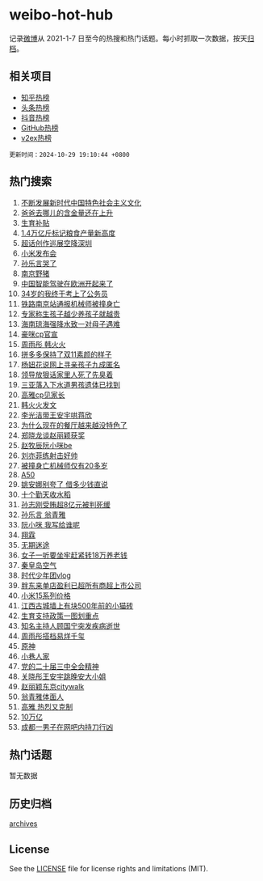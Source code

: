 # weibo-hot-hub

记录[微博](https://www.weibo.com)从 2021-1-7 日至今的热搜和热门话题。每小时抓取一次数据，按天[归档](archives)。

## 相关项目

- [知乎热榜](https://github.com/lonnyzhang423/zhihu-hot-hub)
- [头条热榜](https://github.com/lonnyzhang423/toutiao-hot-hub)
- [抖音热榜](https://github.com/lonnyzhang423/douyin-hot-hub)
- [GitHub热榜](https://github.com/lonnyzhang423/github-hot-hub)
- [v2ex热榜](https://github.com/lonnyzhang423/v2ex-hot-hub)


`更新时间：2024-10-29 19:10:44 +0800`

## 热门搜索

1. [不断发展新时代中国特色社会主义文化](https://m.weibo.cn/search?containerid=100103type%3D1%26t%3D10%26q%3D%23%E4%B8%8D%E6%96%AD%E5%8F%91%E5%B1%95%E6%96%B0%E6%97%B6%E4%BB%A3%E4%B8%AD%E5%9B%BD%E7%89%B9%E8%89%B2%E7%A4%BE%E4%BC%9A%E4%B8%BB%E4%B9%89%E6%96%87%E5%8C%96%23&stream_entry_id=51&isnewpage=1&extparam=seat%3D1%26pos%3D0%26c_type%3D51%26cate%3D10103%26filter_type%3Drealtimehot%26q%3D%2523%25E4%25B8%258D%25E6%2596%25AD%25E5%258F%2591%25E5%25B1%2595%25E6%2596%25B0%25E6%2597%25B6%25E4%25BB%25A3%25E4%25B8%25AD%25E5%259B%25BD%25E7%2589%25B9%25E8%2589%25B2%25E7%25A4%25BE%25E4%25BC%259A%25E4%25B8%25BB%25E4%25B9%2589%25E6%2596%2587%25E5%258C%2596%2523%26dgr%3D0%26stream_entry_id%3D51%26display_time%3D1730200243%26pre_seqid%3D173020024328001244063131)
1. [爸爸去哪儿的含金量还在上升](https://m.weibo.cn/search?containerid=100103type%3D1%26t%3D10%26q%3D%E7%88%B8%E7%88%B8%E5%8E%BB%E5%93%AA%E5%84%BF%E7%9A%84%E5%90%AB%E9%87%91%E9%87%8F%E8%BF%98%E5%9C%A8%E4%B8%8A%E5%8D%87&stream_entry_id=31&isnewpage=1&extparam=seat%3D1%26c_type%3D31%26band_rank%3D1%26flag%3D2%26cate%3D5001%26stream_entry_id%3D31%26pos%3D0%26lcate%3D5001%26realpos%3D1%26q%3D%25E7%2588%25B8%25E7%2588%25B8%25E5%258E%25BB%25E5%2593%25AA%25E5%2584%25BF%25E7%259A%2584%25E5%2590%25AB%25E9%2587%2591%25E9%2587%258F%25E8%25BF%2598%25E5%259C%25A8%25E4%25B8%258A%25E5%258D%2587%26dgr%3D0%26filter_type%3Drealtimehot%26display_time%3D1730200243%26pre_seqid%3D173020024328001244063131)
1. [生育补贴](https://m.weibo.cn/search?containerid=100103type%3D1%26t%3D10%26q%3D%23%E7%94%9F%E8%82%B2%E8%A1%A5%E8%B4%B4%23&stream_entry_id=31&isnewpage=1&extparam=seat%3D1%26c_type%3D31%26band_rank%3D2%26flag%3D16%26cate%3D5001%26stream_entry_id%3D31%26pos%3D1%26lcate%3D5001%26realpos%3D2%26q%3D%2523%25E7%2594%259F%25E8%2582%25B2%25E8%25A1%25A5%25E8%25B4%25B4%2523%26dgr%3D0%26filter_type%3Drealtimehot%26display_time%3D1730200243%26pre_seqid%3D173020024328001244063131)
1. [1.4万亿斤标记粮食产量新高度](https://m.weibo.cn/search?containerid=100103type%3D1%26t%3D10%26q%3D%231.4%E4%B8%87%E4%BA%BF%E6%96%A4%E6%A0%87%E8%AE%B0%E7%B2%AE%E9%A3%9F%E4%BA%A7%E9%87%8F%E6%96%B0%E9%AB%98%E5%BA%A6%23&stream_entry_id=31&isnewpage=1&extparam=seat%3D1%26c_type%3D31%26band_rank%3D3%26flag%3D0%26cate%3D5001%26stream_entry_id%3D31%26pos%3D2%26lcate%3D5001%26realpos%3D3%26q%3D%25231.4%25E4%25B8%2587%25E4%25BA%25BF%25E6%2596%25A4%25E6%25A0%2587%25E8%25AE%25B0%25E7%25B2%25AE%25E9%25A3%259F%25E4%25BA%25A7%25E9%2587%258F%25E6%2596%25B0%25E9%25AB%2598%25E5%25BA%25A6%2523%26dgr%3D0%26filter_type%3Drealtimehot%26display_time%3D1730200243%26pre_seqid%3D173020024328001244063131)
1. [超话创作巡展空降深圳](https://m.weibo.cn/search?containerid=100103type%3D1%26t%3D10%26q%3D%E8%B6%85%E8%AF%9D%E5%88%9B%E4%BD%9C%E5%B7%A1%E5%B1%95%E7%A9%BA%E9%99%8D%E6%B7%B1%E5%9C%B3&stream_entry_id=31&isnewpage=1&extparam=seat%3D1%26c_type%3D31%26band_rank%3D4%26cate%3D5001%26is_ad_pos%3D1%26adid%3D262403%26stream_entry_id%3D31%26pos%3D3%26lcate%3D5001%26q%3D%25E8%25B6%2585%25E8%25AF%259D%25E5%2588%259B%25E4%25BD%259C%25E5%25B7%25A1%25E5%25B1%2595%25E7%25A9%25BA%25E9%2599%258D%25E6%25B7%25B1%25E5%259C%25B3%26dgr%3D0%26filter_type%3Drealtimehot%26display_time%3D1730200243%26pre_seqid%3D173020024328001244063131)
1. [小米发布会](https://m.weibo.cn/search?containerid=100103type%3D1%26t%3D10%26q%3D%E5%B0%8F%E7%B1%B3%E5%8F%91%E5%B8%83%E4%BC%9A&stream_entry_id=31&isnewpage=1&extparam=seat%3D1%26c_type%3D31%26band_rank%3D4%26flag%3D1%26cate%3D5001%26stream_entry_id%3D31%26pos%3D4%26lcate%3D5001%26realpos%3D4%26q%3D%25E5%25B0%258F%25E7%25B1%25B3%25E5%258F%2591%25E5%25B8%2583%25E4%25BC%259A%26dgr%3D0%26filter_type%3Drealtimehot%26display_time%3D1730200243%26pre_seqid%3D173020024328001244063131)
1. [孙乐言哭了](https://m.weibo.cn/search?containerid=100103type%3D1%26t%3D10%26q%3D%23%E5%AD%99%E4%B9%90%E8%A8%80%E5%93%AD%E4%BA%86%23&stream_entry_id=31&isnewpage=1&extparam=seat%3D1%26c_type%3D31%26band_rank%3D5%26flag%3D1%26cate%3D5001%26stream_entry_id%3D31%26pos%3D5%26lcate%3D5001%26realpos%3D5%26q%3D%2523%25E5%25AD%2599%25E4%25B9%2590%25E8%25A8%2580%25E5%2593%25AD%25E4%25BA%2586%2523%26dgr%3D0%26filter_type%3Drealtimehot%26display_time%3D1730200243%26pre_seqid%3D173020024328001244063131)
1. [南京野猪](https://m.weibo.cn/search?containerid=100103type%3D1%26t%3D10%26q%3D%E5%8D%97%E4%BA%AC%E9%87%8E%E7%8C%AA&stream_entry_id=31&isnewpage=1&extparam=seat%3D1%26c_type%3D31%26band_rank%3D6%26flag%3D0%26cate%3D5001%26stream_entry_id%3D31%26pos%3D6%26lcate%3D5001%26realpos%3D6%26q%3D%25E5%258D%2597%25E4%25BA%25AC%25E9%2587%258E%25E7%258C%25AA%26dgr%3D0%26filter_type%3Drealtimehot%26display_time%3D1730200243%26pre_seqid%3D173020024328001244063131)
1. [中国智能驾驶在欧洲开起来了](https://m.weibo.cn/search?containerid=100103type%3D1%26t%3D10%26q%3D%23%E4%B8%AD%E5%9B%BD%E6%99%BA%E8%83%BD%E9%A9%BE%E9%A9%B6%E5%9C%A8%E6%AC%A7%E6%B4%B2%E5%BC%80%E8%B5%B7%E6%9D%A5%E4%BA%86%23&stream_entry_id=31&isnewpage=1&extparam=seat%3D1%26c_type%3D31%26band_rank%3D7%26cate%3D5001%26is_ad_pos%3D1%26adid%3D261535%26stream_entry_id%3D31%26pos%3D7%26topic_ad%3D1%26filter_type%3Drealtimehot%26q%3D%2523%25E4%25B8%25AD%25E5%259B%25BD%25E6%2599%25BA%25E8%2583%25BD%25E9%25A9%25BE%25E9%25A9%25B6%25E5%259C%25A8%25E6%25AC%25A7%25E6%25B4%25B2%25E5%25BC%2580%25E8%25B5%25B7%25E6%259D%25A5%25E4%25BA%2586%2523%26dgr%3D0%26lcate%3D5001%26display_time%3D1730200243%26pre_seqid%3D173020024328001244063131)
1. [34岁的我终于考上了公务员](https://m.weibo.cn/search?containerid=100103type%3D1%26t%3D10%26q%3D%2334%E5%B2%81%E7%9A%84%E6%88%91%E7%BB%88%E4%BA%8E%E8%80%83%E4%B8%8A%E4%BA%86%E5%85%AC%E5%8A%A1%E5%91%98%23&stream_entry_id=31&isnewpage=1&extparam=seat%3D1%26c_type%3D31%26band_rank%3D7%26flag%3D0%26cate%3D5001%26stream_entry_id%3D31%26pos%3D8%26lcate%3D5001%26realpos%3D7%26q%3D%252334%25E5%25B2%2581%25E7%259A%2584%25E6%2588%2591%25E7%25BB%2588%25E4%25BA%258E%25E8%2580%2583%25E4%25B8%258A%25E4%25BA%2586%25E5%2585%25AC%25E5%258A%25A1%25E5%2591%2598%2523%26dgr%3D0%26filter_type%3Drealtimehot%26display_time%3D1730200243%26pre_seqid%3D173020024328001244063131)
1. [铁路南京站通报机械师被撞身亡](https://m.weibo.cn/search?containerid=100103type%3D1%26t%3D10%26q%3D%23%E9%93%81%E8%B7%AF%E5%8D%97%E4%BA%AC%E7%AB%99%E9%80%9A%E6%8A%A5%E6%9C%BA%E6%A2%B0%E5%B8%88%E8%A2%AB%E6%92%9E%E8%BA%AB%E4%BA%A1%23&stream_entry_id=31&isnewpage=1&extparam=seat%3D1%26c_type%3D31%26band_rank%3D8%26flag%3D0%26cate%3D5001%26stream_entry_id%3D31%26pos%3D9%26lcate%3D5001%26realpos%3D8%26q%3D%2523%25E9%2593%2581%25E8%25B7%25AF%25E5%258D%2597%25E4%25BA%25AC%25E7%25AB%2599%25E9%2580%259A%25E6%258A%25A5%25E6%259C%25BA%25E6%25A2%25B0%25E5%25B8%2588%25E8%25A2%25AB%25E6%2592%259E%25E8%25BA%25AB%25E4%25BA%25A1%2523%26dgr%3D0%26filter_type%3Drealtimehot%26display_time%3D1730200243%26pre_seqid%3D173020024328001244063131)
1. [专家称生孩子越少养孩子就越贵](https://m.weibo.cn/search?containerid=100103type%3D1%26t%3D10%26q%3D%23%E4%B8%93%E5%AE%B6%E7%A7%B0%E7%94%9F%E5%AD%A9%E5%AD%90%E8%B6%8A%E5%B0%91%E5%85%BB%E5%AD%A9%E5%AD%90%E5%B0%B1%E8%B6%8A%E8%B4%B5%23&stream_entry_id=31&isnewpage=1&extparam=seat%3D1%26c_type%3D31%26band_rank%3D9%26flag%3D1%26cate%3D5001%26stream_entry_id%3D31%26pos%3D10%26lcate%3D5001%26realpos%3D9%26q%3D%2523%25E4%25B8%2593%25E5%25AE%25B6%25E7%25A7%25B0%25E7%2594%259F%25E5%25AD%25A9%25E5%25AD%2590%25E8%25B6%258A%25E5%25B0%2591%25E5%2585%25BB%25E5%25AD%25A9%25E5%25AD%2590%25E5%25B0%25B1%25E8%25B6%258A%25E8%25B4%25B5%2523%26dgr%3D0%26filter_type%3Drealtimehot%26display_time%3D1730200243%26pre_seqid%3D173020024328001244063131)
1. [海南琼海强降水致一对母子遇难](https://m.weibo.cn/search?containerid=100103type%3D1%26t%3D10%26q%3D%23%E6%B5%B7%E5%8D%97%E7%90%BC%E6%B5%B7%E5%BC%BA%E9%99%8D%E6%B0%B4%E8%87%B4%E4%B8%80%E5%AF%B9%E6%AF%8D%E5%AD%90%E9%81%87%E9%9A%BE%23&stream_entry_id=31&isnewpage=1&extparam=seat%3D1%26c_type%3D31%26band_rank%3D10%26flag%3D1%26cate%3D5001%26stream_entry_id%3D31%26pos%3D11%26lcate%3D5001%26realpos%3D10%26q%3D%2523%25E6%25B5%25B7%25E5%258D%2597%25E7%2590%25BC%25E6%25B5%25B7%25E5%25BC%25BA%25E9%2599%258D%25E6%25B0%25B4%25E8%2587%25B4%25E4%25B8%2580%25E5%25AF%25B9%25E6%25AF%258D%25E5%25AD%2590%25E9%2581%2587%25E9%259A%25BE%2523%26dgr%3D0%26filter_type%3Drealtimehot%26display_time%3D1730200243%26pre_seqid%3D173020024328001244063131)
1. [豪咪cp官宣](https://m.weibo.cn/search?containerid=100103type%3D1%26t%3D10%26q%3D%23%E8%B1%AA%E5%92%AAcp%E5%AE%98%E5%AE%A3%23&stream_entry_id=31&isnewpage=1&extparam=seat%3D1%26c_type%3D31%26band_rank%3D11%26flag%3D1%26cate%3D5001%26stream_entry_id%3D31%26pos%3D12%26lcate%3D5001%26realpos%3D11%26q%3D%2523%25E8%25B1%25AA%25E5%2592%25AAcp%25E5%25AE%2598%25E5%25AE%25A3%2523%26dgr%3D0%26filter_type%3Drealtimehot%26display_time%3D1730200243%26pre_seqid%3D173020024328001244063131)
1. [周雨彤 韩火火](https://m.weibo.cn/search?containerid=100103type%3D1%26t%3D10%26q%3D%E5%91%A8%E9%9B%A8%E5%BD%A4+%E9%9F%A9%E7%81%AB%E7%81%AB&stream_entry_id=31&isnewpage=1&extparam=seat%3D1%26c_type%3D31%26band_rank%3D12%26flag%3D2%26cate%3D5001%26stream_entry_id%3D31%26pos%3D13%26lcate%3D5001%26realpos%3D12%26q%3D%25E5%2591%25A8%25E9%259B%25A8%25E5%25BD%25A4%2520%25E9%259F%25A9%25E7%2581%25AB%25E7%2581%25AB%26dgr%3D0%26filter_type%3Drealtimehot%26display_time%3D1730200243%26pre_seqid%3D173020024328001244063131)
1. [拼多多保持了双11素颜的样子](https://m.weibo.cn/search?containerid=100103type%3D1%26t%3D10%26q%3D%23%E6%8B%BC%E5%A4%9A%E5%A4%9A%E4%BF%9D%E6%8C%81%E4%BA%86%E5%8F%8C11%E7%B4%A0%E9%A2%9C%E7%9A%84%E6%A0%B7%E5%AD%90%23&stream_entry_id=31&isnewpage=1&extparam=seat%3D1%26c_type%3D31%26band_rank%3D13%26flag%3D0%26cate%3D5001%26adid%3D262501%26stream_entry_id%3D31%26pos%3D14%26lcate%3D5001%26realpos%3D13%26q%3D%2523%25E6%258B%25BC%25E5%25A4%259A%25E5%25A4%259A%25E4%25BF%259D%25E6%258C%2581%25E4%25BA%2586%25E5%258F%258C11%25E7%25B4%25A0%25E9%25A2%259C%25E7%259A%2584%25E6%25A0%25B7%25E5%25AD%2590%2523%26dgr%3D0%26filter_type%3Drealtimehot%26display_time%3D1730200243%26pre_seqid%3D173020024328001244063131)
1. [杨妞花说网上寻亲孩子九成匿名](https://m.weibo.cn/search?containerid=100103type%3D1%26t%3D10%26q%3D%23%E6%9D%A8%E5%A6%9E%E8%8A%B1%E8%AF%B4%E7%BD%91%E4%B8%8A%E5%AF%BB%E4%BA%B2%E5%AD%A9%E5%AD%90%E4%B9%9D%E6%88%90%E5%8C%BF%E5%90%8D%23&stream_entry_id=31&isnewpage=1&extparam=seat%3D1%26c_type%3D31%26band_rank%3D14%26flag%3D1%26cate%3D5001%26stream_entry_id%3D31%26pos%3D15%26lcate%3D5001%26realpos%3D14%26q%3D%2523%25E6%259D%25A8%25E5%25A6%259E%25E8%258A%25B1%25E8%25AF%25B4%25E7%25BD%2591%25E4%25B8%258A%25E5%25AF%25BB%25E4%25BA%25B2%25E5%25AD%25A9%25E5%25AD%2590%25E4%25B9%259D%25E6%2588%2590%25E5%258C%25BF%25E5%2590%258D%2523%26dgr%3D0%26filter_type%3Drealtimehot%26display_time%3D1730200243%26pre_seqid%3D173020024328001244063131)
1. [领导放狠话家里人死了先臭着](https://m.weibo.cn/search?containerid=100103type%3D1%26t%3D10%26q%3D%23%E9%A2%86%E5%AF%BC%E6%94%BE%E7%8B%A0%E8%AF%9D%E5%AE%B6%E9%87%8C%E4%BA%BA%E6%AD%BB%E4%BA%86%E5%85%88%E8%87%AD%E7%9D%80%23&stream_entry_id=31&isnewpage=1&extparam=seat%3D1%26c_type%3D31%26band_rank%3D15%26flag%3D2%26cate%3D5001%26stream_entry_id%3D31%26pos%3D16%26lcate%3D5001%26realpos%3D15%26q%3D%2523%25E9%25A2%2586%25E5%25AF%25BC%25E6%2594%25BE%25E7%258B%25A0%25E8%25AF%259D%25E5%25AE%25B6%25E9%2587%258C%25E4%25BA%25BA%25E6%25AD%25BB%25E4%25BA%2586%25E5%2585%2588%25E8%2587%25AD%25E7%259D%2580%2523%26dgr%3D0%26filter_type%3Drealtimehot%26display_time%3D1730200243%26pre_seqid%3D173020024328001244063131)
1. [三亚落入下水道男孩遗体已找到](https://m.weibo.cn/search?containerid=100103type%3D1%26t%3D10%26q%3D%23%E4%B8%89%E4%BA%9A%E8%90%BD%E5%85%A5%E4%B8%8B%E6%B0%B4%E9%81%93%E7%94%B7%E5%AD%A9%E9%81%97%E4%BD%93%E5%B7%B2%E6%89%BE%E5%88%B0%23&stream_entry_id=31&isnewpage=1&extparam=seat%3D1%26c_type%3D31%26band_rank%3D16%26flag%3D0%26cate%3D5001%26stream_entry_id%3D31%26pos%3D17%26lcate%3D5001%26realpos%3D16%26q%3D%2523%25E4%25B8%2589%25E4%25BA%259A%25E8%2590%25BD%25E5%2585%25A5%25E4%25B8%258B%25E6%25B0%25B4%25E9%2581%2593%25E7%2594%25B7%25E5%25AD%25A9%25E9%2581%2597%25E4%25BD%2593%25E5%25B7%25B2%25E6%2589%25BE%25E5%2588%25B0%2523%26dgr%3D0%26filter_type%3Drealtimehot%26display_time%3D1730200243%26pre_seqid%3D173020024328001244063131)
1. [高雅cp见家长](https://m.weibo.cn/search?containerid=100103type%3D1%26t%3D10%26q%3D%23%E9%AB%98%E9%9B%85cp%E8%A7%81%E5%AE%B6%E9%95%BF%23&stream_entry_id=31&isnewpage=1&extparam=seat%3D1%26c_type%3D31%26band_rank%3D17%26flag%3D1%26cate%3D5001%26stream_entry_id%3D31%26pos%3D18%26lcate%3D5001%26realpos%3D17%26q%3D%2523%25E9%25AB%2598%25E9%259B%2585cp%25E8%25A7%2581%25E5%25AE%25B6%25E9%2595%25BF%2523%26dgr%3D0%26filter_type%3Drealtimehot%26display_time%3D1730200243%26pre_seqid%3D173020024328001244063131)
1. [韩火火发文](https://m.weibo.cn/search?containerid=100103type%3D1%26t%3D10%26q%3D%23%E9%9F%A9%E7%81%AB%E7%81%AB%E5%8F%91%E6%96%87%23&stream_entry_id=31&isnewpage=1&extparam=seat%3D1%26c_type%3D31%26band_rank%3D18%26flag%3D0%26cate%3D5001%26stream_entry_id%3D31%26pos%3D19%26lcate%3D5001%26realpos%3D18%26q%3D%2523%25E9%259F%25A9%25E7%2581%25AB%25E7%2581%25AB%25E5%258F%2591%25E6%2596%2587%2523%26dgr%3D0%26filter_type%3Drealtimehot%26display_time%3D1730200243%26pre_seqid%3D173020024328001244063131)
1. [李光洁带王安宇哄蒋欣](https://m.weibo.cn/search?containerid=100103type%3D1%26t%3D10%26q%3D%E6%9D%8E%E5%85%89%E6%B4%81%E5%B8%A6%E7%8E%8B%E5%AE%89%E5%AE%87%E5%93%84%E8%92%8B%E6%AC%A3&stream_entry_id=31&isnewpage=1&extparam=seat%3D1%26c_type%3D31%26band_rank%3D19%26flag%3D1%26cate%3D5001%26stream_entry_id%3D31%26pos%3D20%26lcate%3D5001%26realpos%3D19%26q%3D%25E6%259D%258E%25E5%2585%2589%25E6%25B4%2581%25E5%25B8%25A6%25E7%258E%258B%25E5%25AE%2589%25E5%25AE%2587%25E5%2593%2584%25E8%2592%258B%25E6%25AC%25A3%26dgr%3D0%26filter_type%3Drealtimehot%26display_time%3D1730200243%26pre_seqid%3D173020024328001244063131)
1. [为什么现在的餐厅越来越没特色了](https://m.weibo.cn/search?containerid=100103type%3D1%26t%3D10%26q%3D%23%E4%B8%BA%E4%BB%80%E4%B9%88%E7%8E%B0%E5%9C%A8%E7%9A%84%E9%A4%90%E5%8E%85%E8%B6%8A%E6%9D%A5%E8%B6%8A%E6%B2%A1%E7%89%B9%E8%89%B2%E4%BA%86%23&stream_entry_id=31&isnewpage=1&extparam=seat%3D1%26c_type%3D31%26band_rank%3D20%26flag%3D1%26cate%3D5001%26stream_entry_id%3D31%26pos%3D21%26lcate%3D5001%26realpos%3D20%26q%3D%2523%25E4%25B8%25BA%25E4%25BB%2580%25E4%25B9%2588%25E7%258E%25B0%25E5%259C%25A8%25E7%259A%2584%25E9%25A4%2590%25E5%258E%2585%25E8%25B6%258A%25E6%259D%25A5%25E8%25B6%258A%25E6%25B2%25A1%25E7%2589%25B9%25E8%2589%25B2%25E4%25BA%2586%2523%26dgr%3D0%26filter_type%3Drealtimehot%26display_time%3D1730200243%26pre_seqid%3D173020024328001244063131)
1. [郑晓龙谈赵丽颖获奖](https://m.weibo.cn/search?containerid=100103type%3D1%26t%3D10%26q%3D%23%E9%83%91%E6%99%93%E9%BE%99%E8%B0%88%E8%B5%B5%E4%B8%BD%E9%A2%96%E8%8E%B7%E5%A5%96%23&stream_entry_id=31&isnewpage=1&extparam=seat%3D1%26c_type%3D31%26band_rank%3D21%26flag%3D1%26cate%3D5001%26stream_entry_id%3D31%26pos%3D22%26lcate%3D5001%26realpos%3D21%26q%3D%2523%25E9%2583%2591%25E6%2599%2593%25E9%25BE%2599%25E8%25B0%2588%25E8%25B5%25B5%25E4%25B8%25BD%25E9%25A2%2596%25E8%258E%25B7%25E5%25A5%2596%2523%26dgr%3D0%26filter_type%3Drealtimehot%26display_time%3D1730200243%26pre_seqid%3D173020024328001244063131)
1. [赵牧辰阮小咪be](https://m.weibo.cn/search?containerid=100103type%3D1%26t%3D10%26q%3D%23%E8%B5%B5%E7%89%A7%E8%BE%B0%E9%98%AE%E5%B0%8F%E5%92%AAbe%23&stream_entry_id=31&isnewpage=1&extparam=seat%3D1%26c_type%3D31%26band_rank%3D22%26flag%3D2%26cate%3D5001%26stream_entry_id%3D31%26pos%3D23%26lcate%3D5001%26realpos%3D22%26q%3D%2523%25E8%25B5%25B5%25E7%2589%25A7%25E8%25BE%25B0%25E9%2598%25AE%25E5%25B0%258F%25E5%2592%25AAbe%2523%26dgr%3D0%26filter_type%3Drealtimehot%26display_time%3D1730200243%26pre_seqid%3D173020024328001244063131)
1. [刘亦菲练射击好帅](https://m.weibo.cn/search?containerid=100103type%3D1%26t%3D10%26q%3D%23%E5%88%98%E4%BA%A6%E8%8F%B2%E7%BB%83%E5%B0%84%E5%87%BB%E5%A5%BD%E5%B8%85%23&stream_entry_id=31&isnewpage=1&extparam=seat%3D1%26c_type%3D31%26band_rank%3D23%26flag%3D0%26cate%3D5001%26stream_entry_id%3D31%26pos%3D24%26lcate%3D5001%26realpos%3D23%26q%3D%2523%25E5%2588%2598%25E4%25BA%25A6%25E8%258F%25B2%25E7%25BB%2583%25E5%25B0%2584%25E5%2587%25BB%25E5%25A5%25BD%25E5%25B8%2585%2523%26dgr%3D0%26filter_type%3Drealtimehot%26display_time%3D1730200243%26pre_seqid%3D173020024328001244063131)
1. [被撞身亡机械师仅有20多岁](https://m.weibo.cn/search?containerid=100103type%3D1%26t%3D10%26q%3D%23%E8%A2%AB%E6%92%9E%E8%BA%AB%E4%BA%A1%E6%9C%BA%E6%A2%B0%E5%B8%88%E4%BB%85%E6%9C%8920%E5%A4%9A%E5%B2%81%23&stream_entry_id=31&isnewpage=1&extparam=seat%3D1%26c_type%3D31%26band_rank%3D24%26flag%3D1%26cate%3D5001%26stream_entry_id%3D31%26pos%3D25%26lcate%3D5001%26realpos%3D24%26q%3D%2523%25E8%25A2%25AB%25E6%2592%259E%25E8%25BA%25AB%25E4%25BA%25A1%25E6%259C%25BA%25E6%25A2%25B0%25E5%25B8%2588%25E4%25BB%2585%25E6%259C%258920%25E5%25A4%259A%25E5%25B2%2581%2523%26dgr%3D0%26filter_type%3Drealtimehot%26display_time%3D1730200243%26pre_seqid%3D173020024328001244063131)
1. [A50](https://m.weibo.cn/search?containerid=100103type%3D1%26t%3D10%26q%3DA50&stream_entry_id=31&isnewpage=1&extparam=seat%3D1%26c_type%3D31%26band_rank%3D25%26flag%3D1%26cate%3D5001%26stream_entry_id%3D31%26pos%3D26%26lcate%3D5001%26realpos%3D25%26q%3DA50%26dgr%3D0%26filter_type%3Drealtimehot%26display_time%3D1730200243%26pre_seqid%3D173020024328001244063131)
1. [姚安娜别夸了 借多少钱直说](https://m.weibo.cn/search?containerid=100103type%3D1%26t%3D10%26q%3D%E5%A7%9A%E5%AE%89%E5%A8%9C%E5%88%AB%E5%A4%B8%E4%BA%86+%E5%80%9F%E5%A4%9A%E5%B0%91%E9%92%B1%E7%9B%B4%E8%AF%B4&stream_entry_id=31&isnewpage=1&extparam=seat%3D1%26c_type%3D31%26band_rank%3D26%26flag%3D0%26cate%3D5001%26stream_entry_id%3D31%26pos%3D27%26lcate%3D5001%26realpos%3D26%26q%3D%25E5%25A7%259A%25E5%25AE%2589%25E5%25A8%259C%25E5%2588%25AB%25E5%25A4%25B8%25E4%25BA%2586%2520%25E5%2580%259F%25E5%25A4%259A%25E5%25B0%2591%25E9%2592%25B1%25E7%259B%25B4%25E8%25AF%25B4%26dgr%3D0%26filter_type%3Drealtimehot%26display_time%3D1730200243%26pre_seqid%3D173020024328001244063131)
1. [十个勤天收水稻](https://m.weibo.cn/search?containerid=100103type%3D1%26t%3D10%26q%3D%E5%8D%81%E4%B8%AA%E5%8B%A4%E5%A4%A9%E6%94%B6%E6%B0%B4%E7%A8%BB&stream_entry_id=31&isnewpage=1&extparam=seat%3D1%26c_type%3D31%26band_rank%3D27%26flag%3D0%26cate%3D5001%26stream_entry_id%3D31%26pos%3D28%26lcate%3D5001%26realpos%3D27%26q%3D%25E5%258D%2581%25E4%25B8%25AA%25E5%258B%25A4%25E5%25A4%25A9%25E6%2594%25B6%25E6%25B0%25B4%25E7%25A8%25BB%26dgr%3D0%26filter_type%3Drealtimehot%26display_time%3D1730200243%26pre_seqid%3D173020024328001244063131)
1. [孙志刚受贿超8亿元被判死缓](https://m.weibo.cn/search?containerid=100103type%3D1%26t%3D10%26q%3D%23%E5%AD%99%E5%BF%97%E5%88%9A%E5%8F%97%E8%B4%BF%E8%B6%858%E4%BA%BF%E5%85%83%E8%A2%AB%E5%88%A4%E6%AD%BB%E7%BC%93%23&stream_entry_id=31&isnewpage=1&extparam=seat%3D1%26c_type%3D31%26band_rank%3D28%26flag%3D1%26cate%3D5001%26stream_entry_id%3D31%26pos%3D29%26lcate%3D5001%26realpos%3D28%26q%3D%2523%25E5%25AD%2599%25E5%25BF%2597%25E5%2588%259A%25E5%258F%2597%25E8%25B4%25BF%25E8%25B6%25858%25E4%25BA%25BF%25E5%2585%2583%25E8%25A2%25AB%25E5%2588%25A4%25E6%25AD%25BB%25E7%25BC%2593%2523%26dgr%3D0%26filter_type%3Drealtimehot%26display_time%3D1730200243%26pre_seqid%3D173020024328001244063131)
1. [孙乐言 翁青雅](https://m.weibo.cn/search?containerid=100103type%3D1%26t%3D10%26q%3D%E5%AD%99%E4%B9%90%E8%A8%80+%E7%BF%81%E9%9D%92%E9%9B%85&stream_entry_id=31&isnewpage=1&extparam=seat%3D1%26c_type%3D31%26band_rank%3D29%26flag%3D0%26cate%3D5001%26stream_entry_id%3D31%26pos%3D30%26lcate%3D5001%26realpos%3D29%26q%3D%25E5%25AD%2599%25E4%25B9%2590%25E8%25A8%2580%2520%25E7%25BF%2581%25E9%259D%2592%25E9%259B%2585%26dgr%3D0%26filter_type%3Drealtimehot%26display_time%3D1730200243%26pre_seqid%3D173020024328001244063131)
1. [阮小咪 我写给谁呢](https://m.weibo.cn/search?containerid=100103type%3D1%26t%3D10%26q%3D%E9%98%AE%E5%B0%8F%E5%92%AA+%E6%88%91%E5%86%99%E7%BB%99%E8%B0%81%E5%91%A2&stream_entry_id=31&isnewpage=1&extparam=seat%3D1%26c_type%3D31%26band_rank%3D30%26flag%3D0%26cate%3D5001%26stream_entry_id%3D31%26pos%3D31%26lcate%3D5001%26realpos%3D30%26q%3D%25E9%2598%25AE%25E5%25B0%258F%25E5%2592%25AA%2520%25E6%2588%2591%25E5%2586%2599%25E7%25BB%2599%25E8%25B0%2581%25E5%2591%25A2%26dgr%3D0%26filter_type%3Drealtimehot%26display_time%3D1730200243%26pre_seqid%3D173020024328001244063131)
1. [翔霖](https://m.weibo.cn/search?containerid=100103type%3D1%26t%3D10%26q%3D%E7%BF%94%E9%9C%96&stream_entry_id=31&isnewpage=1&extparam=seat%3D1%26c_type%3D31%26band_rank%3D31%26flag%3D1%26cate%3D5001%26stream_entry_id%3D31%26pos%3D32%26lcate%3D5001%26realpos%3D31%26q%3D%25E7%25BF%2594%25E9%259C%2596%26dgr%3D0%26filter_type%3Drealtimehot%26display_time%3D1730200243%26pre_seqid%3D173020024328001244063131)
1. [无期迷途](https://m.weibo.cn/search?containerid=100103type%3D1%26t%3D10%26q%3D%E6%97%A0%E6%9C%9F%E8%BF%B7%E9%80%94&stream_entry_id=31&isnewpage=1&extparam=seat%3D1%26c_type%3D31%26band_rank%3D32%26flag%3D1%26cate%3D5001%26stream_entry_id%3D31%26pos%3D33%26lcate%3D5001%26realpos%3D32%26q%3D%25E6%2597%25A0%25E6%259C%259F%25E8%25BF%25B7%25E9%2580%2594%26dgr%3D0%26filter_type%3Drealtimehot%26display_time%3D1730200243%26pre_seqid%3D173020024328001244063131)
1. [女子一听要坐牢赶紧转18万养老钱](https://m.weibo.cn/search?containerid=100103type%3D1%26t%3D10%26q%3D%23%E5%A5%B3%E5%AD%90%E4%B8%80%E5%90%AC%E8%A6%81%E5%9D%90%E7%89%A2%E8%B5%B6%E7%B4%A7%E8%BD%AC18%E4%B8%87%E5%85%BB%E8%80%81%E9%92%B1%23&stream_entry_id=31&isnewpage=1&extparam=seat%3D1%26c_type%3D31%26band_rank%3D33%26flag%3D0%26cate%3D5001%26stream_entry_id%3D31%26pos%3D34%26lcate%3D5001%26realpos%3D33%26q%3D%2523%25E5%25A5%25B3%25E5%25AD%2590%25E4%25B8%2580%25E5%2590%25AC%25E8%25A6%2581%25E5%259D%2590%25E7%2589%25A2%25E8%25B5%25B6%25E7%25B4%25A7%25E8%25BD%25AC18%25E4%25B8%2587%25E5%2585%25BB%25E8%2580%2581%25E9%2592%25B1%2523%26dgr%3D0%26filter_type%3Drealtimehot%26display_time%3D1730200243%26pre_seqid%3D173020024328001244063131)
1. [秦皇岛空气](https://m.weibo.cn/search?containerid=100103type%3D1%26t%3D10%26q%3D%E7%A7%A6%E7%9A%87%E5%B2%9B%E7%A9%BA%E6%B0%94&stream_entry_id=31&isnewpage=1&extparam=seat%3D1%26c_type%3D31%26band_rank%3D34%26flag%3D1%26cate%3D5001%26stream_entry_id%3D31%26pos%3D35%26lcate%3D5001%26realpos%3D34%26q%3D%25E7%25A7%25A6%25E7%259A%2587%25E5%25B2%259B%25E7%25A9%25BA%25E6%25B0%2594%26dgr%3D0%26filter_type%3Drealtimehot%26display_time%3D1730200243%26pre_seqid%3D173020024328001244063131)
1. [时代少年团vlog](https://m.weibo.cn/search?containerid=100103type%3D1%26t%3D10%26q%3D%E6%97%B6%E4%BB%A3%E5%B0%91%E5%B9%B4%E5%9B%A2vlog&stream_entry_id=31&isnewpage=1&extparam=seat%3D1%26c_type%3D31%26band_rank%3D35%26flag%3D1%26cate%3D5001%26stream_entry_id%3D31%26pos%3D36%26lcate%3D5001%26realpos%3D35%26q%3D%25E6%2597%25B6%25E4%25BB%25A3%25E5%25B0%2591%25E5%25B9%25B4%25E5%259B%25A2vlog%26dgr%3D0%26filter_type%3Drealtimehot%26display_time%3D1730200243%26pre_seqid%3D173020024328001244063131)
1. [胖东来单店盈利已超所有商超上市公司](https://m.weibo.cn/search?containerid=100103type%3D1%26t%3D10%26q%3D%23%E8%83%96%E4%B8%9C%E6%9D%A5%E5%8D%95%E5%BA%97%E7%9B%88%E5%88%A9%E5%B7%B2%E8%B6%85%E6%89%80%E6%9C%89%E5%95%86%E8%B6%85%E4%B8%8A%E5%B8%82%E5%85%AC%E5%8F%B8%23&stream_entry_id=31&isnewpage=1&extparam=seat%3D1%26c_type%3D31%26band_rank%3D36%26flag%3D0%26cate%3D5001%26stream_entry_id%3D31%26pos%3D37%26lcate%3D5001%26realpos%3D36%26q%3D%2523%25E8%2583%2596%25E4%25B8%259C%25E6%259D%25A5%25E5%258D%2595%25E5%25BA%2597%25E7%259B%2588%25E5%2588%25A9%25E5%25B7%25B2%25E8%25B6%2585%25E6%2589%2580%25E6%259C%2589%25E5%2595%2586%25E8%25B6%2585%25E4%25B8%258A%25E5%25B8%2582%25E5%2585%25AC%25E5%258F%25B8%2523%26dgr%3D0%26filter_type%3Drealtimehot%26display_time%3D1730200243%26pre_seqid%3D173020024328001244063131)
1. [小米15系列价格](https://m.weibo.cn/search?containerid=100103type%3D1%26t%3D10%26q%3D%23%E5%B0%8F%E7%B1%B315%E7%B3%BB%E5%88%97%E4%BB%B7%E6%A0%BC%23&stream_entry_id=31&isnewpage=1&extparam=seat%3D1%26c_type%3D31%26band_rank%3D37%26flag%3D1%26cate%3D5001%26stream_entry_id%3D31%26pos%3D38%26lcate%3D5001%26realpos%3D37%26q%3D%2523%25E5%25B0%258F%25E7%25B1%25B315%25E7%25B3%25BB%25E5%2588%2597%25E4%25BB%25B7%25E6%25A0%25BC%2523%26dgr%3D0%26filter_type%3Drealtimehot%26display_time%3D1730200243%26pre_seqid%3D173020024328001244063131)
1. [江西古城墙上有块500年前的小猫砖](https://m.weibo.cn/search?containerid=100103type%3D1%26t%3D10%26q%3D%23%E6%B1%9F%E8%A5%BF%E5%8F%A4%E5%9F%8E%E5%A2%99%E4%B8%8A%E6%9C%89%E5%9D%97500%E5%B9%B4%E5%89%8D%E7%9A%84%E5%B0%8F%E7%8C%AB%E7%A0%96%23&stream_entry_id=31&isnewpage=1&extparam=seat%3D1%26c_type%3D31%26band_rank%3D38%26flag%3D1%26cate%3D5001%26stream_entry_id%3D31%26pos%3D39%26lcate%3D5001%26realpos%3D38%26q%3D%2523%25E6%25B1%259F%25E8%25A5%25BF%25E5%258F%25A4%25E5%259F%258E%25E5%25A2%2599%25E4%25B8%258A%25E6%259C%2589%25E5%259D%2597500%25E5%25B9%25B4%25E5%2589%258D%25E7%259A%2584%25E5%25B0%258F%25E7%258C%25AB%25E7%25A0%2596%2523%26dgr%3D0%26filter_type%3Drealtimehot%26display_time%3D1730200243%26pre_seqid%3D173020024328001244063131)
1. [生育支持政策一图划重点](https://m.weibo.cn/search?containerid=100103type%3D1%26t%3D10%26q%3D%23%E7%94%9F%E8%82%B2%E6%94%AF%E6%8C%81%E6%94%BF%E7%AD%96%E4%B8%80%E5%9B%BE%E5%88%92%E9%87%8D%E7%82%B9%23&stream_entry_id=31&isnewpage=1&extparam=seat%3D1%26c_type%3D31%26band_rank%3D39%26flag%3D0%26cate%3D5001%26stream_entry_id%3D31%26pos%3D40%26lcate%3D5001%26realpos%3D39%26q%3D%2523%25E7%2594%259F%25E8%2582%25B2%25E6%2594%25AF%25E6%258C%2581%25E6%2594%25BF%25E7%25AD%2596%25E4%25B8%2580%25E5%259B%25BE%25E5%2588%2592%25E9%2587%258D%25E7%2582%25B9%2523%26dgr%3D0%26filter_type%3Drealtimehot%26display_time%3D1730200243%26pre_seqid%3D173020024328001244063131)
1. [知名主持人顾国宁突发疾病逝世](https://m.weibo.cn/search?containerid=100103type%3D1%26t%3D10%26q%3D%23%E7%9F%A5%E5%90%8D%E4%B8%BB%E6%8C%81%E4%BA%BA%E9%A1%BE%E5%9B%BD%E5%AE%81%E7%AA%81%E5%8F%91%E7%96%BE%E7%97%85%E9%80%9D%E4%B8%96%23&stream_entry_id=31&isnewpage=1&extparam=seat%3D1%26c_type%3D31%26band_rank%3D40%26flag%3D0%26cate%3D5001%26stream_entry_id%3D31%26pos%3D41%26lcate%3D5001%26realpos%3D40%26q%3D%2523%25E7%259F%25A5%25E5%2590%258D%25E4%25B8%25BB%25E6%258C%2581%25E4%25BA%25BA%25E9%25A1%25BE%25E5%259B%25BD%25E5%25AE%2581%25E7%25AA%2581%25E5%258F%2591%25E7%2596%25BE%25E7%2597%2585%25E9%2580%259D%25E4%25B8%2596%2523%26dgr%3D0%26filter_type%3Drealtimehot%26display_time%3D1730200243%26pre_seqid%3D173020024328001244063131)
1. [周雨彤搭档易烊千玺](https://m.weibo.cn/search?containerid=100103type%3D1%26t%3D10%26q%3D%23%E5%91%A8%E9%9B%A8%E5%BD%A4%E6%90%AD%E6%A1%A3%E6%98%93%E7%83%8A%E5%8D%83%E7%8E%BA%23&stream_entry_id=31&isnewpage=1&extparam=seat%3D1%26c_type%3D31%26band_rank%3D41%26flag%3D0%26cate%3D5001%26stream_entry_id%3D31%26pos%3D42%26lcate%3D5001%26realpos%3D41%26q%3D%2523%25E5%2591%25A8%25E9%259B%25A8%25E5%25BD%25A4%25E6%2590%25AD%25E6%25A1%25A3%25E6%2598%2593%25E7%2583%258A%25E5%258D%2583%25E7%258E%25BA%2523%26dgr%3D0%26filter_type%3Drealtimehot%26display_time%3D1730200243%26pre_seqid%3D173020024328001244063131)
1. [原神](https://m.weibo.cn/search?containerid=100103type%3D1%26t%3D10%26q%3D%E5%8E%9F%E7%A5%9E&stream_entry_id=31&isnewpage=1&extparam=seat%3D1%26c_type%3D31%26band_rank%3D42%26flag%3D1%26cate%3D5001%26stream_entry_id%3D31%26pos%3D43%26lcate%3D5001%26realpos%3D42%26q%3D%25E5%258E%259F%25E7%25A5%259E%26dgr%3D0%26filter_type%3Drealtimehot%26display_time%3D1730200243%26pre_seqid%3D173020024328001244063131)
1. [小巷人家](https://m.weibo.cn/search?containerid=100103type%3D1%26t%3D10%26q%3D%E5%B0%8F%E5%B7%B7%E4%BA%BA%E5%AE%B6&stream_entry_id=31&isnewpage=1&extparam=seat%3D1%26c_type%3D31%26band_rank%3D43%26flag%3D1%26cate%3D5001%26stream_entry_id%3D31%26pos%3D44%26lcate%3D5001%26realpos%3D43%26q%3D%25E5%25B0%258F%25E5%25B7%25B7%25E4%25BA%25BA%25E5%25AE%25B6%26dgr%3D0%26filter_type%3Drealtimehot%26display_time%3D1730200243%26pre_seqid%3D173020024328001244063131)
1. [党的二十届三中全会精神](https://m.weibo.cn/search?containerid=100103type%3D1%26t%3D10%26q%3D%23%E5%85%9A%E7%9A%84%E4%BA%8C%E5%8D%81%E5%B1%8A%E4%B8%89%E4%B8%AD%E5%85%A8%E4%BC%9A%E7%B2%BE%E7%A5%9E%23&stream_entry_id=31&isnewpage=1&extparam=seat%3D1%26c_type%3D31%26band_rank%3D44%26flag%3D1%26cate%3D5001%26stream_entry_id%3D31%26pos%3D45%26lcate%3D5001%26realpos%3D44%26q%3D%2523%25E5%2585%259A%25E7%259A%2584%25E4%25BA%258C%25E5%258D%2581%25E5%25B1%258A%25E4%25B8%2589%25E4%25B8%25AD%25E5%2585%25A8%25E4%25BC%259A%25E7%25B2%25BE%25E7%25A5%259E%2523%26dgr%3D0%26filter_type%3Drealtimehot%26display_time%3D1730200243%26pre_seqid%3D173020024328001244063131)
1. [关晓彤王安宇跳晚安大小姐](https://m.weibo.cn/search?containerid=100103type%3D1%26t%3D10%26q%3D%23%E5%85%B3%E6%99%93%E5%BD%A4%E7%8E%8B%E5%AE%89%E5%AE%87%E8%B7%B3%E6%99%9A%E5%AE%89%E5%A4%A7%E5%B0%8F%E5%A7%90%23&stream_entry_id=31&isnewpage=1&extparam=seat%3D1%26c_type%3D31%26band_rank%3D45%26flag%3D0%26cate%3D5001%26stream_entry_id%3D31%26pos%3D46%26lcate%3D5001%26realpos%3D45%26q%3D%2523%25E5%2585%25B3%25E6%2599%2593%25E5%25BD%25A4%25E7%258E%258B%25E5%25AE%2589%25E5%25AE%2587%25E8%25B7%25B3%25E6%2599%259A%25E5%25AE%2589%25E5%25A4%25A7%25E5%25B0%258F%25E5%25A7%2590%2523%26dgr%3D0%26filter_type%3Drealtimehot%26display_time%3D1730200243%26pre_seqid%3D173020024328001244063131)
1. [赵丽颖东京citywalk](https://m.weibo.cn/search?containerid=100103type%3D1%26t%3D10%26q%3D%23%E8%B5%B5%E4%B8%BD%E9%A2%96%E4%B8%9C%E4%BA%ACcitywalk%23&stream_entry_id=31&isnewpage=1&extparam=seat%3D1%26c_type%3D31%26band_rank%3D46%26flag%3D1%26cate%3D5001%26stream_entry_id%3D31%26pos%3D47%26lcate%3D5001%26realpos%3D46%26q%3D%2523%25E8%25B5%25B5%25E4%25B8%25BD%25E9%25A2%2596%25E4%25B8%259C%25E4%25BA%25ACcitywalk%2523%26dgr%3D0%26filter_type%3Drealtimehot%26display_time%3D1730200243%26pre_seqid%3D173020024328001244063131)
1. [翁青雅体面人](https://m.weibo.cn/search?containerid=100103type%3D1%26t%3D10%26q%3D%23%E7%BF%81%E9%9D%92%E9%9B%85%E4%BD%93%E9%9D%A2%E4%BA%BA%23&stream_entry_id=31&isnewpage=1&extparam=seat%3D1%26c_type%3D31%26band_rank%3D47%26flag%3D1%26cate%3D5001%26stream_entry_id%3D31%26pos%3D48%26lcate%3D5001%26realpos%3D47%26q%3D%2523%25E7%25BF%2581%25E9%259D%2592%25E9%259B%2585%25E4%25BD%2593%25E9%259D%25A2%25E4%25BA%25BA%2523%26dgr%3D0%26filter_type%3Drealtimehot%26display_time%3D1730200243%26pre_seqid%3D173020024328001244063131)
1. [高雅 热烈又克制](https://m.weibo.cn/search?containerid=100103type%3D1%26t%3D10%26q%3D%E9%AB%98%E9%9B%85+%E7%83%AD%E7%83%88%E5%8F%88%E5%85%8B%E5%88%B6&stream_entry_id=31&isnewpage=1&extparam=seat%3D1%26c_type%3D31%26band_rank%3D48%26flag%3D0%26cate%3D5001%26stream_entry_id%3D31%26pos%3D49%26lcate%3D5001%26realpos%3D48%26q%3D%25E9%25AB%2598%25E9%259B%2585%2520%25E7%2583%25AD%25E7%2583%2588%25E5%258F%2588%25E5%2585%258B%25E5%2588%25B6%26dgr%3D0%26filter_type%3Drealtimehot%26display_time%3D1730200243%26pre_seqid%3D173020024328001244063131)
1. [10万亿](https://m.weibo.cn/search?containerid=100103type%3D1%26t%3D10%26q%3D10%E4%B8%87%E4%BA%BF&stream_entry_id=31&isnewpage=1&extparam=seat%3D1%26c_type%3D31%26band_rank%3D49%26flag%3D1%26cate%3D5001%26stream_entry_id%3D31%26pos%3D50%26lcate%3D5001%26realpos%3D49%26q%3D10%25E4%25B8%2587%25E4%25BA%25BF%26dgr%3D0%26filter_type%3Drealtimehot%26display_time%3D1730200243%26pre_seqid%3D173020024328001244063131)
1. [成都一男子在网吧内持刀行凶](https://m.weibo.cn/search?containerid=100103type%3D1%26t%3D10%26q%3D%23%E6%88%90%E9%83%BD%E4%B8%80%E7%94%B7%E5%AD%90%E5%9C%A8%E7%BD%91%E5%90%A7%E5%86%85%E6%8C%81%E5%88%80%E8%A1%8C%E5%87%B6%23&stream_entry_id=31&isnewpage=1&extparam=seat%3D1%26c_type%3D31%26band_rank%3D50%26flag%3D1%26cate%3D5001%26stream_entry_id%3D31%26pos%3D51%26lcate%3D5001%26realpos%3D50%26q%3D%2523%25E6%2588%2590%25E9%2583%25BD%25E4%25B8%2580%25E7%2594%25B7%25E5%25AD%2590%25E5%259C%25A8%25E7%25BD%2591%25E5%2590%25A7%25E5%2586%2585%25E6%258C%2581%25E5%2588%2580%25E8%25A1%258C%25E5%2587%25B6%2523%26dgr%3D0%26filter_type%3Drealtimehot%26display_time%3D1730200243%26pre_seqid%3D173020024328001244063131)

## 热门话题

暂无数据

## 历史归档

[archives](archives)

## License

See the [LICENSE](LICENSE) file for license rights and limitations (MIT).
